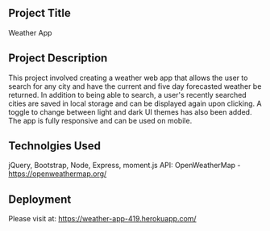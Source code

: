 ## Project Title
Weather App 

## Project Description
This project involved creating a weather web app that allows the user to search for any city and have the current and five day forecasted weather be returned. In addition to being able to search, a user's recently searched cities are saved in local storage and can be displayed again upon clicking. A toggle to change between light and dark UI themes has also been added. The app is fully responsive and can be used on mobile. 

## Technolgies Used
jQuery, Bootstrap, Node, Express, moment.js
API: OpenWeatherMap - https://openweathermap.org/

## Deployment
Please visit at:
https://weather-app-419.herokuapp.com/